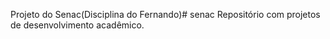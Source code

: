 Projeto do Senac(Disciplina do Fernando)# senac
Repositório com projetos de desenvolvimento acadêmico.
